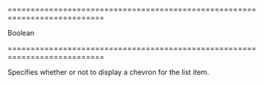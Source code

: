 ===========================================================================
<!--type-->Boolean<!--/type-->
===========================================================================

<!--shortDescription-->
Specifies whether or not to display a chevron for the list item.
<!--/shortDescription-->

<!--fullDescription-->

<!--/fullDescription-->